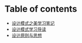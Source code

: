 # Table of contents

* [设计模式之美学习笔记](README.md)
* [设计模式学习导读](she-ji-mo-shi-xue-xi-dao-du.md)
* [设计原则与思想](she-ji-yuan-ze-yu-si-xiang.md)

